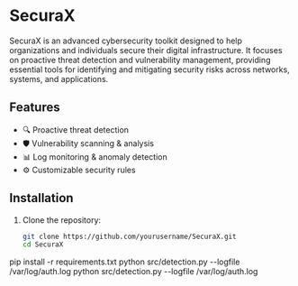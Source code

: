 # SecuraX

SecuraX is an advanced cybersecurity toolkit designed to help organizations and individuals secure their digital infrastructure. It focuses on proactive threat detection and vulnerability management, providing essential tools for identifying and mitigating security risks across networks, systems, and applications.

## Features
- 🔍 Proactive threat detection
- 🛡️ Vulnerability scanning & analysis
- 📊 Log monitoring & anomaly detection
- ⚙️ Customizable security rules

## Installation
1. Clone the repository:
   ```bash
   git clone https://github.com/yourusername/SecuraX.git
   cd SecuraX
pip install -r requirements.txt
python src/detection.py --logfile /var/log/auth.log
python src/detection.py --logfile /var/log/auth.log
